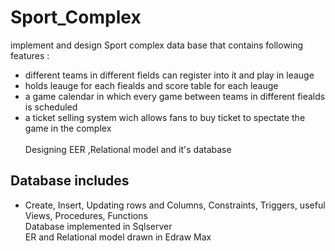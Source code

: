 # Sport_Complex
implement and design Sport complex data base that contains following features : <br />
- different teams in different fields can register into it and play in leauge <br />
- holds leauge for each fiealds and score table for each leauge<br />
- a game calendar in which every game between teams in different fiealds is scheduled<br />
- a ticket selling system wich allows fans to buy ticket to spectate the game in the complex<br /><br />
Designing EER ,Relational model and it's database<br/>
## Database includes
- Create, Insert, Updating rows and Columns, Constraints, Triggers, useful Views, Procedures, Functions<br />
Database implemented in Sqlserver<br />
ER and Relational model drawn in Edraw Max
